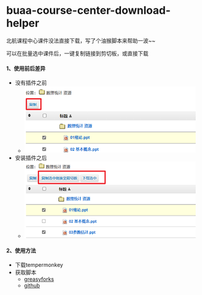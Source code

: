 # buaa-course-center-download-helper
北航课程中心课件没法直接下载，写了个油猴脚本来帮助一波~~

可以在批量选中课件后，一键复制链接到剪切板，或直接下载

#### 1、使用前后差异

* 没有插件之前
  * ![image-20211003142334264](.\img\image-20211003142334264.png)
* 安装插件之后
  * ![image-20211003142459687](./img/image-20211003142459687.png)

#### 2、使用方法

* 下载tempermonkey
* 获取脚本
  * [greasyforks](https://greasyfork.org/zh-CN/scripts/433346-%E5%8C%97%E8%88%AA%E8%AF%BE%E7%A8%8B%E4%B8%AD%E5%BF%83%E4%B8%8B%E8%BD%BD%E5%8A%A9%E6%89%8B)
  * [github](https://github.com/amberOoO/buaa-course-center-download-helper)
